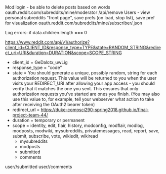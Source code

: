 Mod login - be able to delete posts based on words
	oauth.reddit.com/subreddits/mine/moderator
	/api/remove
Users - view personal subreddits "front page", save prefs (on load, stop list), save pref for visualization
	oauth.reddit.com/subreddits/mine/subscriber/.json
	
Log errors:
if data.children.length === 0

https://www.reddit.com/api/v1/authorize?client_id=CLIENT_ID&response_type=TYPE&state=RANDOM_STRING&redirect_uri=URI&duration=DURATION&scope=SCOPE_STRING
* client_id = GeDalotx_uwLig
* response_type = "code"
* state = You should generate a unique, possibly random, string for each authorization request. This value will be returned to you when the user visits your REDIRECT_URI after allowing your app access - you should verify that it matches the one you sent. This ensures that only authorization requests you've started are ones you finish. (You may also use this value to, for example, tell your webserver what action to take after receiving the OAuth2 bearer token)
* redirect_url = https://duke-compsci290-spring2018.github.io/final-project-team-44/
* duration = temporary or permanent
* scope = identity, edit, flair, history, modconfig, modflair, modlog, modposts, modwiki, mysubreddits, privatemessages, read, report, save, submit, subscribe, vote, wikiedit, wikiread
	* mysubreddits
	* modposts
	* submitted
	* comments


user/<username>/submitted
user/<username>/comments